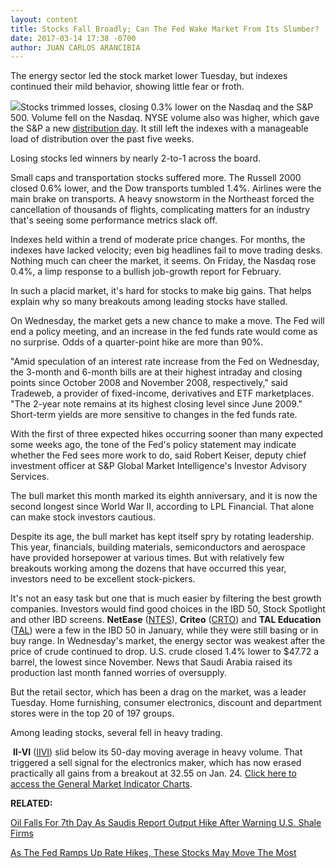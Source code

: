 ```yaml
---
layout: content
title: Stocks Fall Broadly; Can The Fed Wake Market From Its Slumber?
date: 2017-03-14 17:38 -0700
author: JUAN CARLOS ARANCIBIA
---
```









The energy sector led the stock market lower Tuesday, but indexes continued their mild behavior, showing little fear or froth.


![](https://www.investors.com/wp-content/uploads/2017/03/MP5x4_031417.png)Stocks trimmed losses, closing 0.3% lower on the Nasdaq and the S&P 500. Volume fell on the Nasdaq. NYSE volume also was higher, which gave the S&P a new [distribution day](http://education.investors.com/lesson.aspx?id=735759&sourceid=735764). It still left the indexes with a manageable load of distribution over the past five weeks.


Losing stocks led winners by nearly 2-to-1 across the board.


Small caps and transportation stocks suffered more. The Russell 2000 closed 0.6% lower, and the Dow transports tumbled 1.4%. Airlines were the main brake on transports. A heavy snowstorm in the Northeast forced the cancellation of thousands of flights, complicating matters for an industry that's seeing some performance metrics slack off.


Indexes held within a trend of moderate price changes. For months, the indexes have lacked velocity; even big headlines fail to move trading desks. Nothing much can cheer the market, it seems. On Friday, the Nasdaq rose 0.4%, a limp response to a bullish job-growth report for February.


In such a placid market, it's hard for stocks to make big gains. That helps explain why so many breakouts among leading stocks have stalled.


On Wednesday, the market gets a new chance to make a move. The Fed will end a policy meeting, and an increase in the fed funds rate would come as no surprise. Odds of a quarter-point hike are more than 90%.


"Amid speculation of an interest rate increase from the Fed on Wednesday, the 3-month and 6-month bills are at their highest intraday and closing points since October 2008 and November 2008, respectively," said Tradeweb, a provider of fixed-income, derivatives and ETF marketplaces. "The 2-year note remains at its highest closing level since June 2009." Short-term yields are more sensitive to changes in the fed funds rate.


With the first of three expected hikes occurring sooner than many expected some weeks ago, the tone of the Fed's policy statement may indicate whether the Fed sees more work to do, said Robert Keiser, deputy chief investment officer at S&P Global Market Intelligence's Investor Advisory Services.


The bull market this month marked its eighth anniversary, and it is now the second longest since World War II, according to LPL Financial. That alone can make stock investors cautious.


Despite its age, the bull market has kept itself spry by rotating leadership. This year, financials, building materials, semiconductors and aerospace have provided horsepower at various times. But with relatively few breakouts working among the dozens that have occurred this year, investors need to be excellent stock-pickers.


 It's not an easy task but one that is much easier by filtering the best growth companies. Investors would find good choices in the IBD 50, Stock Spotlight and other IBD screens. **NetEase** ([NTES](https://research.investors.com/quote.aspx?symbol=NTES)), **Criteo** ([CRTO](https://research.investors.com/quote.aspx?symbol=CRTO)) and **TAL Education** ([TAL](https://research.investors.com/quote.aspx?symbol=TAL)) were a few in the IBD 50 in January, while they were still basing or in buy range.
In Wednesday's market, the energy sector was weakest after the price of crude continued to drop. U.S. crude closed 1.4% lower to $47.72 a barrel, the lowest since November. News that Saudi Arabia raised its production last month fanned worries of oversupply.


But the retail sector, which has been a drag on the market, was a leader Tuesday. Home furnishing, consumer electronics, discount and department stores were in the top 20 of 197 groups.


Among leading stocks, several fell in heavy trading.


 **II-VI** ([IIVI](https://research.investors.com/quote.aspx?symbol=IIVI)) slid below its 50-day moving average in heavy volume. That triggered a sell signal for the electronics maker, which has now erased practically all gains from a breakout at 32.55 on Jan. 24.
[Click here to access the General Market Indicator Charts](https://www.investors.com/wp-content/uploads/2017/03/IBD1403153118GMI.pdf).


**RELATED:**


[Oil Falls For 7th Day As Saudis Report Output Hike After Warning U.S. Shale Firms](https://www.investors.com/news/opec-raises-2017-demand-outlook-saudi-arabia-says-it-raised-output-past-key-mark/)


[As The Fed Ramps Up Rate Hikes, These Stocks May Move The Most](https://www.investors.com/news/economy/dont-buy-these-stocks-ahead-of-the-fed-meeting/)


 




